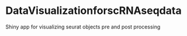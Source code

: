 # DataVisualizationforscRNAseqdata
Shiny app for visualizing seurat objects pre and post processing
